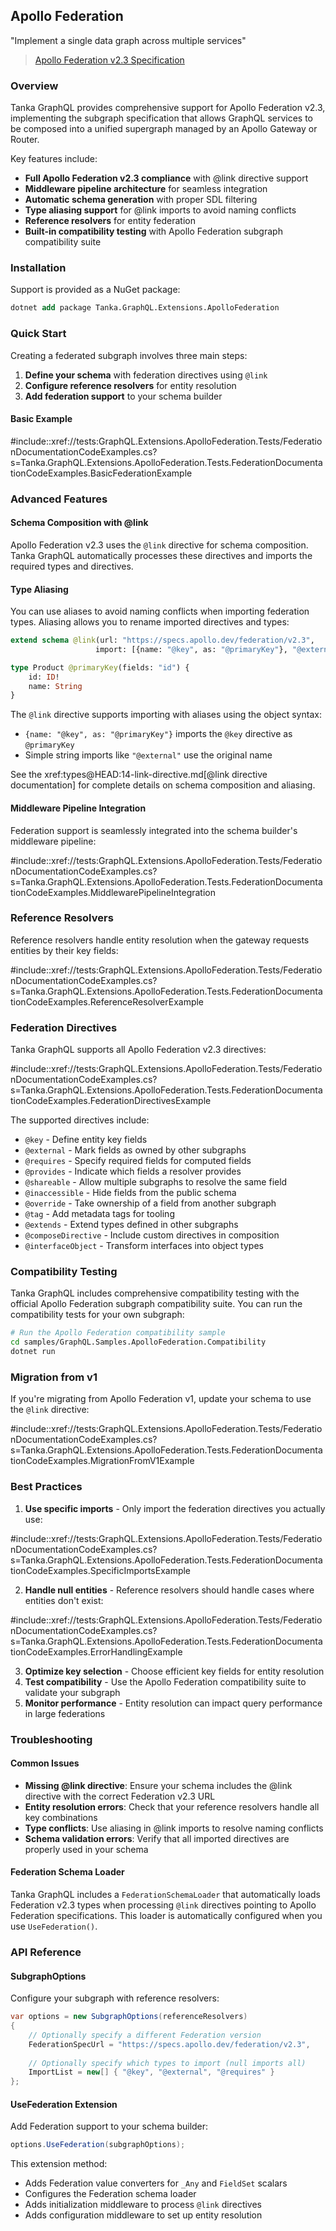 ## Apollo Federation

"Implement a single data graph across multiple services"

> [Apollo Federation v2.3 Specification](https://www.apollographql.com/docs/federation/)

### Overview

Tanka GraphQL provides comprehensive support for Apollo Federation v2.3, implementing the subgraph specification that allows GraphQL services to be composed into a unified supergraph managed by an Apollo Gateway or Router.

Key features include:

- **Full Apollo Federation v2.3 compliance** with @link directive support
- **Middleware pipeline architecture** for seamless integration
- **Automatic schema generation** with proper SDL filtering
- **Type aliasing support** for @link imports to avoid naming conflicts
- **Reference resolvers** for entity federation
- **Built-in compatibility testing** with Apollo Federation subgraph compatibility suite

### Installation

Support is provided as a NuGet package:

```ps
dotnet add package Tanka.GraphQL.Extensions.ApolloFederation
```

### Quick Start

Creating a federated subgraph involves three main steps:

1. **Define your schema** with federation directives using `@link`
2. **Configure reference resolvers** for entity resolution
3. **Add federation support** to your schema builder

#### Basic Example

#include::xref://tests:GraphQL.Extensions.ApolloFederation.Tests/FederationDocumentationCodeExamples.cs?s=Tanka.GraphQL.Extensions.ApolloFederation.Tests.FederationDocumentationCodeExamples.BasicFederationExample

### Advanced Features

#### Schema Composition with @link

Apollo Federation v2.3 uses the `@link` directive for schema composition. Tanka GraphQL automatically processes these directives and imports the required types and directives.

#### Type Aliasing

You can use aliases to avoid naming conflicts when importing federation types. Aliasing allows you to rename imported directives and types:

```graphql
extend schema @link(url: "https://specs.apollo.dev/federation/v2.3", 
                   import: [{name: "@key", as: "@primaryKey"}, "@external"])

type Product @primaryKey(fields: "id") {
    id: ID!
    name: String
}
```

The `@link` directive supports importing with aliases using the object syntax:
- `{name: "@key", as: "@primaryKey"}` imports the `@key` directive as `@primaryKey`
- Simple string imports like `"@external"` use the original name

See the xref:types@HEAD:14-link-directive.md[@link directive documentation] for complete details on schema composition and aliasing.

#### Middleware Pipeline Integration

Federation support is seamlessly integrated into the schema builder's middleware pipeline:

#include::xref://tests:GraphQL.Extensions.ApolloFederation.Tests/FederationDocumentationCodeExamples.cs?s=Tanka.GraphQL.Extensions.ApolloFederation.Tests.FederationDocumentationCodeExamples.MiddlewarePipelineIntegration

### Reference Resolvers

Reference resolvers handle entity resolution when the gateway requests entities by their key fields:

#include::xref://tests:GraphQL.Extensions.ApolloFederation.Tests/FederationDocumentationCodeExamples.cs?s=Tanka.GraphQL.Extensions.ApolloFederation.Tests.FederationDocumentationCodeExamples.ReferenceResolverExample

### Federation Directives

Tanka GraphQL supports all Apollo Federation v2.3 directives:

#include::xref://tests:GraphQL.Extensions.ApolloFederation.Tests/FederationDocumentationCodeExamples.cs?s=Tanka.GraphQL.Extensions.ApolloFederation.Tests.FederationDocumentationCodeExamples.FederationDirectivesExample

The supported directives include:
- `@key` - Define entity key fields
- `@external` - Mark fields as owned by other subgraphs  
- `@requires` - Specify required fields for computed fields
- `@provides` - Indicate which fields a resolver provides
- `@shareable` - Allow multiple subgraphs to resolve the same field
- `@inaccessible` - Hide fields from the public schema
- `@override` - Take ownership of a field from another subgraph
- `@tag` - Add metadata tags for tooling
- `@extends` - Extend types defined in other subgraphs
- `@composeDirective` - Include custom directives in composition
- `@interfaceObject` - Transform interfaces into object types

### Compatibility Testing

Tanka GraphQL includes comprehensive compatibility testing with the official Apollo Federation subgraph compatibility suite. You can run the compatibility tests for your own subgraph:

```bash
# Run the Apollo Federation compatibility sample
cd samples/GraphQL.Samples.ApolloFederation.Compatibility
dotnet run
```

### Migration from v1

If you're migrating from Apollo Federation v1, update your schema to use the `@link` directive:

#include::xref://tests:GraphQL.Extensions.ApolloFederation.Tests/FederationDocumentationCodeExamples.cs?s=Tanka.GraphQL.Extensions.ApolloFederation.Tests.FederationDocumentationCodeExamples.MigrationFromV1Example

### Best Practices

1. **Use specific imports** - Only import the federation directives you actually use:

#include::xref://tests:GraphQL.Extensions.ApolloFederation.Tests/FederationDocumentationCodeExamples.cs?s=Tanka.GraphQL.Extensions.ApolloFederation.Tests.FederationDocumentationCodeExamples.SpecificImportsExample

2. **Handle null entities** - Reference resolvers should handle cases where entities don't exist:

#include::xref://tests:GraphQL.Extensions.ApolloFederation.Tests/FederationDocumentationCodeExamples.cs?s=Tanka.GraphQL.Extensions.ApolloFederation.Tests.FederationDocumentationCodeExamples.ErrorHandlingExample

3. **Optimize key selection** - Choose efficient key fields for entity resolution
4. **Test compatibility** - Use the Apollo Federation compatibility suite to validate your subgraph
5. **Monitor performance** - Entity resolution can impact query performance in large federations

### Troubleshooting

#### Common Issues

- **Missing @link directive**: Ensure your schema includes the @link directive with the correct Federation v2.3 URL
- **Entity resolution errors**: Check that your reference resolvers handle all key combinations
- **Type conflicts**: Use aliasing in @link imports to resolve naming conflicts
- **Schema validation errors**: Verify that all imported directives are properly used in your schema

#### Federation Schema Loader

Tanka GraphQL includes a `FederationSchemaLoader` that automatically loads Federation v2.3 types when processing `@link` directives pointing to Apollo Federation specifications. This loader is automatically configured when you use `UseFederation()`.

### API Reference

#### SubgraphOptions

Configure your subgraph with reference resolvers:

```csharp
var options = new SubgraphOptions(referenceResolvers)
{
    // Optionally specify a different Federation version
    FederationSpecUrl = "https://specs.apollo.dev/federation/v2.3",
    
    // Optionally specify which types to import (null imports all)
    ImportList = new[] { "@key", "@external", "@requires" }
};
```

#### UseFederation Extension

Add Federation support to your schema builder:

```csharp
options.UseFederation(subgraphOptions);
```

This extension method:
- Adds Federation value converters for `_Any` and `FieldSet` scalars
- Configures the Federation schema loader
- Adds initialization middleware to process `@link` directives
- Adds configuration middleware to set up entity resolution